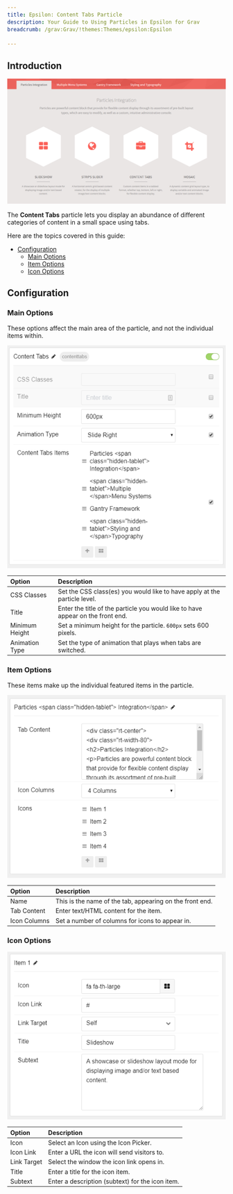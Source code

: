 ```yaml
---
title: Epsilon: Content Tabs Particle
description: Your Guide to Using Particles in Epsilon for Grav
breadcrumb: /grav:Grav/!themes:Themes/epsilon:Epsilon

---
```


## Introduction

![Content Tabs](assets/particle_contenttabs1.png)

The **Content Tabs** particle lets you display an abundance of different categories of content in a small space using tabs.

Here are the topics covered in this guide:

* [Configuration](#configuration)
  * [Main Options](#main-options)
  * [Item Options](#item-options)
  * [Icon Options](#icon-options)

## Configuration

### Main Options

These options affect the main area of the particle, and not the individual items within.

![Content Tabs](assets/particle_contenttabs2.png)

| Option         | Description                                                                     |
|:-------------- |:------------------------------------------------------------------------------- |
| CSS Classes    | Set the CSS class(es) you would like to have apply at the particle level.       |
| Title          | Enter the title of the particle you would like to have appear on the front end. |
| Minimum Height | Set a minimum height for the particle. `600px` sets 600 pixels.                                                                                |
| Animation Type | Set the type of animation that plays when tabs are switched.                    |

### Item Options

These items make up the individual featured items in the particle.

![Content Tabs](assets/particle_contenttabs3.png)

| Option       | Description                                              |
|:------------ |:-------------------------------------------------------- |
| Name         | This is the name of the tab, appearing on the front end. |
| Tab Content  | Enter text/HTML content for the item.                    |
| Icon Columns | Set a number of columns for icons to appear in.          |

### Icon Options

![Content Tabs](assets/particle_contenttabs4.png)

| Option      | Description                                      |
|:----------- |:------------------------------------------------ |
| Icon        | Select an Icon using the Icon Picker.            |
| Icon Link   | Enter a URL the icon will send visitors to.      |
| Link Target | Select the window the icon link opens in.        |
| Title       | Enter a title for the icon item.                 |
| Subtext     | Enter a description (subtext) for the icon item. |
